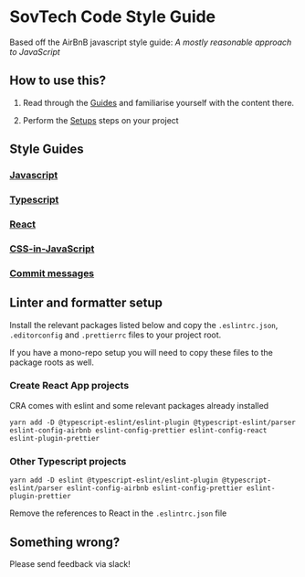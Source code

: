 # SovTech Code Style Guide

Based off the AirBnB javascript style guide: _A mostly reasonable approach to JavaScript_

## How to use this?

1. Read through the [Guides](#style-guides) and familiarise yourself with the content there.

2. Perform the [Setups](#linter-and-formatter-setup) steps on your project

## Style Guides

### [Javascript](javascript/)

### [Typescript](typescript/)

### [React](react/)

### [CSS-in-JavaScript](css-in-javascript/)

### [Commit messages](commit-messages/)

## Linter and formatter setup

Install the relevant packages listed below and copy the `.eslintrc.json`, `.editorconfig` and `.prettierrc` files to your project root.

If you have a mono-repo setup you will need to copy these files to the package roots as well.

### Create React App projects

CRA comes with eslint and some relevant packages already installed

```
yarn add -D @typescript-eslint/eslint-plugin @typescript-eslint/parser eslint-config-airbnb eslint-config-prettier eslint-config-react eslint-plugin-prettier
```

### Other Typescript projects

```
yarn add -D eslint @typescript-eslint/eslint-plugin @typescript-eslint/parser eslint-config-airbnb eslint-config-prettier eslint-plugin-prettier
```

Remove the references to React in the `.eslintrc.json` file

## Something wrong?

Please send feedback via slack!
